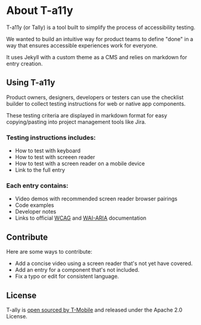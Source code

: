 # About T-a11y

T-a11y (or Tally) is a tool built to simplify the process of accessibility testing. 

We wanted to build an intuitive way for product teams to define "done" in a way that ensures accessible experiences work for everyone.

It uses Jekyll with a custom theme as a CMS and relies on markdown for entry creation.

## Using T-a11y

Product owners, designers, developers or testers can use the checklist builder to collect testing instructions for web or native app components.

These testing criteria are displayed in markdown format for easy copying/pasting into project management tools like Jira.

### Testing instructions includes:
- How to test with keyboard
- How to test with screeen reader
- How to test with a screen reader on a mobile device
- Link to the full entry

### Each entry contains:
- Video demos with recommended screen reader browser pairings
- Code examples
- Developer notes
- Links to official [WCAG](https://www.w3.org/WAI/standards-guidelines/wcag/) and [WAI-ARIA](https://www.w3.org/WAI/standards-guidelines/aria/) documentation

## Contribute 
Here are some ways to contribute:
- Add a concise video using a screen reader that's not yet have covered.
- Add an entry for a component that's not included.
- Fix a typo or edit for consistent language.

## License
T-ally is [open sourced by T-Mobile](https://opensource.t-mobile.com/) and released under the Apache 2.0 License.

